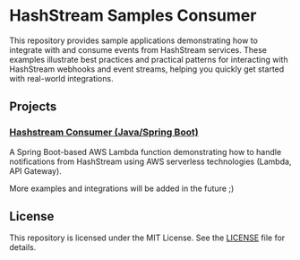 # HashStream Samples Consumer

This repository provides sample applications demonstrating how to integrate with and consume events from HashStream services. These examples illustrate best practices and practical patterns for interacting with HashStream webhooks and event streams, helping you quickly get started with real-world integrations.

## Projects

### [Hashstream Consumer (Java/Spring Boot)](hashstream-consumer-java/README.md)

A Spring Boot-based AWS Lambda function demonstrating how to handle notifications from HashStream using AWS serverless technologies (Lambda, API Gateway).

More examples and integrations will be added in the future ;)

## License

This repository is licensed under the MIT License. See the [LICENSE](LICENSE) file for details.
